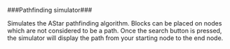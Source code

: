 ###Pathfinding simulator###

Simulates the AStar pathfinding algorithm. Blocks can be placed on nodes which are not considered to be a path. Once the search button is pressed, the simulator will display the path from your starting node to the end node.
